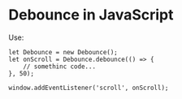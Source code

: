# Debounce in JavaScript

Use:

```
let Debounce = new Debounce();
let onScroll = Debounce.debounce(() => {
	// somethinc code...
}, 50);

window.addEventListener('scroll', onScroll);
```
